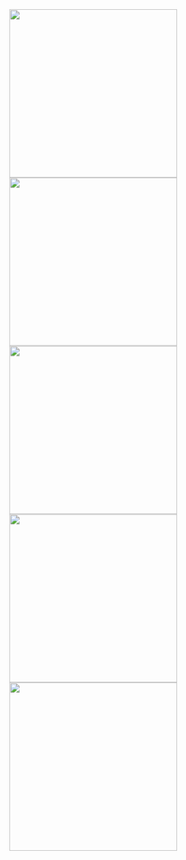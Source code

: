 <img src="https://github.com/user-attachments/assets/c6d8e4ce-8c3c-47cb-8784-89685680eade" width="300">
<img src="https://github.com/user-attachments/assets/2b50bf4f-783c-435b-96c6-b08049f3eaa9" width="300">
<img src="https://github.com/user-attachments/assets/68946299-e4ec-4024-a6b5-c363c7ddd922" width="300">
<img src="https://github.com/user-attachments/assets/f58da09b-3613-4b52-bd31-5cdf602a84dc" width="300">
<img src="https://github.com/user-attachments/assets/b982f0f7-b4a8-4815-8861-5c0ceac01560" width="300">
